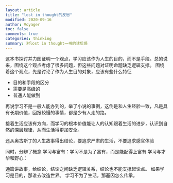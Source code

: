 ```yaml
---
layout: article
title: "lost in thought的反思"
modified: 2020-09-16
author: Voyager
toc: false
comments: true
categories: thinking
summary: 对lost in thought一书的读后感	
---
```


这本书探讨并力图证明一个观点，学习应该作为人生的目的，而不是手段。总的说来，围绕这个观点考虑了很多问题，但这些问题对证明命题缺乏逻辑支撑。
围绕着这个观点，先是讨论了作为人生目的对象，应该有些什么特征
* 目的和手段的区分
* 需要是高级的
* 普通人能做到

再说学习不是一般人能办到的，举了小说的事例，这倒是和人生经验一致，凡是具有长期价值，回报较慢的事情，都是少有人走的路。

接着生活应该有方向，而学习的根本价值能让人的认知跟着生活的进步，认识到自然的深层规律，从而生活得更加安全。

还从奥古斯丁的人生故事得出结论，要追求严肃的生活，不要追求感官体验

同时，分辨了概念
学习与富有：学习不是为了富有，而是能配得上富有
学习与才华和野心：

通篇讲故事，给结论，结论之间缺乏逻辑关系，结论也不能支撑起论点。
如果学习是目的，那谁去改造世界。
学习不为了生活，那基因怎么传承。


